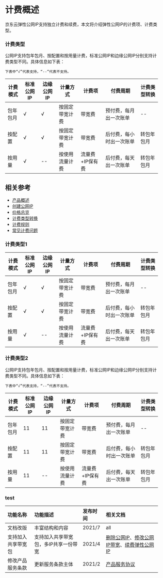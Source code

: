 # 计费概述

京东云弹性公网IP支持独立计费和续费，本文将介绍弹性公网IP的计费项、计费类型。


### 计费类型

公网IP支持包年包月、按配置和按用量计费，标准公网IP和边缘公网IP分别支持计费类型不同。具体信息如下表：
```
下表中“√”代表支持，“--”代表不支持。
```
|计费模式|标准公网IP|边缘公网IP|计量方式|计费项|付费周期|计费类型转换|  
|--- |-- |-- |---|---|----|---|
|包年包月|√|√|按固定带宽计费|带宽费|预付费，每月出一次账单|--|
|按配置|√|√|按固定带宽计费|带宽费|后付费，每小时出一次账单|转包年包月|
|按用量|√|--|按使用流量计费|流量费+IP保有费|后付费，每天出一次账单|转包年包月|

## 相关参考

- [产品概述](../Introduction/Product-Overview.md)
- [创建公网IP](../Operation-Guide/Elastic-IP-Management/Create-Elastic-IP.md)
- [价格总览](Price-Overview.md)
- [计费类型转换](Change-Billing.md)
- [计费规则](Billing-Rules.md)
- [常见计费问题](FAQ.md)



### 计费类型1

|计费模式|标准公网IP|边缘公网IP|计量方式|计费项|付费周期|计费类型转换|  
|--- |-- |-- |---|---|----|---|
|包年包月|√|√|按固定带宽计费|带宽费|预付费，每月出一次账单|--|
|按配置|√|√|按固定带宽计费|带宽费|后付费，每小时出一次账单|转包年包月|
|按用量|√|--|按使用流量计费|流量费+IP保有费|后付费，每天出一次账单|转包年包月|


### 计费类型2

公网IP支持包年包月、按配置和按用量计费，标准公网IP和边缘公网IP分别支持计费类型不同。具体信息如下表：
```
下表中“√”代表支持，“--”代表不支持。
```
|计费模式|标准公网IP|边缘公网IP|计量方式|计费项|付费周期|计费类型转换|  
|--- |-- |-- |---|---|----|---|
|包年包月|11|11|按固定带宽计费|带宽费|预付费，每月出一次账单|--|
|按配置|11|11|按固定带宽计费|带宽费|后付费，每小时出一次账单|转包年包月|
|按用量|11|--|按使用流量计费|流量费+IP保有费|后付费，每天出一次账单|转包年包月|

### test

| 功能名称 | 功能描述 | 发布时间 | 相关文档
| :---------------| :--------------|:------------|:--------
|文档改版|丰富结构和内容|2021/7|all|
|支持加入共享带宽包|支持加入共享带宽包，多IP共享一份带宽|2021/4|[删除公网IP](https://docs.jdcloud.com/cn/elastic-ip/delete-elastic-ip)、[修改公网IP带宽](https://docs.jdcloud.com/cn/elastic-ip/modify-elastic-ip)、[续费弹性公网IP](https://docs.jdcloud.com/cn/elastic-ip/renew-elastic-ip)
|修改产品服务条款|更新服务条款主体|2021/2|[产品服务协议](https://docs.jdcloud.com/cn/elastic-ip/product-terms-of-service)
